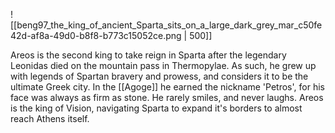 ![[beng97_the_king_of_ancient_Sparta_sits_on_a_large_dark_grey_mar_c50fe42d-af8a-49d0-b8f8-b773c15052ce.png | 500]]

Areos is the second king to take reign in Sparta after the legendary Leonidas died on the mountain pass in Thermopylae.
As such, he grew up with legends of Spartan bravery and prowess, and considers it to be the ultimate Greek city.
In the [[Agoge]] he earned the nickname 'Petros', for his face was always as firm as stone.
He rarely smiles, and never laughs.
Areos is the king of Vision, navigating Sparta to expand it's borders to almost reach Athens itself.
